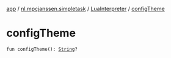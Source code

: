 [app](../../index.md) / [nl.mpcjanssen.simpletask](../index.md) / [LuaInterpreter](index.md) / [configTheme](.)

# configTheme

`fun configTheme(): `[`String`](https://kotlinlang.org/api/latest/jvm/stdlib/kotlin/-string/index.html)`?`
